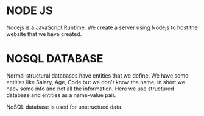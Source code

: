# NODE JS

Nodejs is a JavaScript Runtime. We create a server using Nodejs to host the website that we have created.

# NOSQL DATABASE

Normal structural databases have entities that we define. We have some entities like Salary, Age, Code but we don't know the name, in short we haev some info and not all the information. Here we use structured database and entities as a name-value pair. 

NoSQL database is used for unstructued data.
